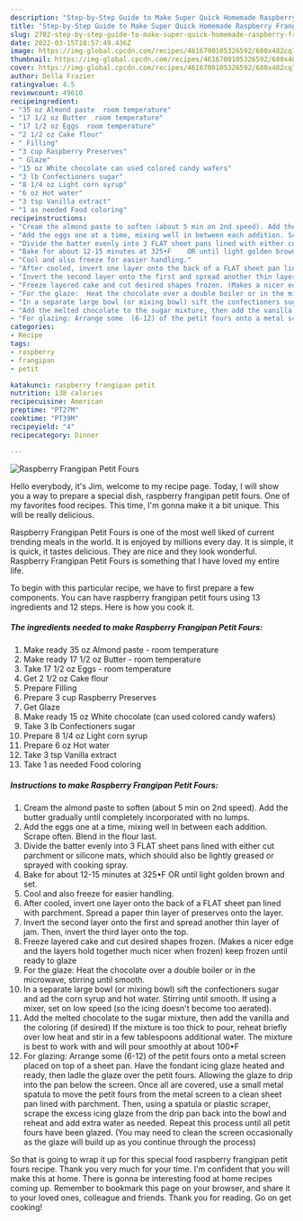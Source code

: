 ```yaml
---
description: "Step-by-Step Guide to Make Super Quick Homemade Raspberry Frangipan Petit Fours"
title: "Step-by-Step Guide to Make Super Quick Homemade Raspberry Frangipan Petit Fours"
slug: 2702-step-by-step-guide-to-make-super-quick-homemade-raspberry-frangipan-petit-fours
date: 2022-03-15T18:57:49.436Z
image: https://img-global.cpcdn.com/recipes/4616700105326592/680x482cq70/raspberry-frangipan-petit-fours-recipe-main-photo.jpg
thumbnail: https://img-global.cpcdn.com/recipes/4616700105326592/680x482cq70/raspberry-frangipan-petit-fours-recipe-main-photo.jpg
cover: https://img-global.cpcdn.com/recipes/4616700105326592/680x482cq70/raspberry-frangipan-petit-fours-recipe-main-photo.jpg
author: Della Frazier
ratingvalue: 4.5
reviewcount: 49610
recipeingredient:
- "35 oz Almond paste  room temperature"
- "17 1/2 oz Butter  room temperature"
- "17 1/2 oz Eggs  room temperature"
- "2 1/2 oz Cake flour"
- " Filling"
- "3 cup Raspberry Preserves"
- " Glaze"
- "15 oz White chocolate can used colored candy wafers"
- "3 lb Confectioners sugar"
- "8 1/4 oz Light corn syrup"
- "6 oz Hot water"
- "3 tsp Vanilla extract"
- "1 as needed Food coloring"
recipeinstructions:
- "Cream the almond paste to soften (about 5 min on 2nd speed). Add the butter gradually until completely incorporated with no lumps."
- "Add the eggs one at a time, mixing well in between each addition. Scrape often.  Blend in the flour last."
- "Divide the batter evenly into 3 FLAT sheet pans lined with either cut parchment or silicone mats, which should also be lightly greased or sprayed with cooking spray."
- "Bake for about 12-15 minutes at 325•F    OR until light golden brown and set."
- "Cool and also freeze for easier handling."
- "After cooled, invert one layer onto the back of a FLAT sheet pan lined with parchment. Spread a paper thin layer of preserves onto the layer."
- "Invert the second layer onto the first and spread another thin layer of jam. Then, invert the third layer onto the top."
- "Freeze layered cake and cut desired shapes frozen. (Makes a nicer edge and the layers hold together much nicer when frozen) keep frozen until ready to glaze"
- "For the glaze:  Heat the chocolate over a double boiler or in the microwave, stirring until smooth."
- "In a separate large bowl (or mixing bowl) sift the confectioners sugar and ad the corn syrup and hot water. Stirring until smooth. If using a mixer, set on low speed (so the icing doesn&#39;t become too aerated)."
- "Add the melted chocolate to the sugar mixture, then add the vanilla and the coloring (if desired)  If the mixture is too thick to pour, reheat briefly over low heat and stir in a few tablespoons additional water. The mixture is best to work with and will pour smoothly at about 100•F"
- "For glazing: Arrange some  (6-12) of the petit fours onto a metal screen placed on top of a sheet pan. Have the fondant icing glaze heated and ready, then ladle the glaze over the petit fours. Allowing the glaze to drip into the pan below the screen. Once all are covered, use a small metal spatula to move the petit fours from the metal screen to a clean sheet pan lined with parchment. Then, using a spatula or plastic scraper, scrape the excess icing glaze from the drip pan back into the bowl and reheat and add extra water as needed. Repeat this process until all petit fours have been glazed. (You may need to clean the screen occasionally as the glaze will build up as you continue through the process)"
categories:
- Recipe
tags:
- raspberry
- frangipan
- petit

katakunci: raspberry frangipan petit 
nutrition: 138 calories
recipecuisine: American
preptime: "PT27M"
cooktime: "PT39M"
recipeyield: "4"
recipecategory: Dinner

---
```



![Raspberry Frangipan Petit Fours](https://img-global.cpcdn.com/recipes/4616700105326592/680x482cq70/raspberry-frangipan-petit-fours-recipe-main-photo.jpg)

Hello everybody, it's Jim, welcome to my recipe page. Today, I will show you a way to prepare a special dish, raspberry frangipan petit fours. One of my favorites food recipes. This time, I'm gonna make it a bit unique. This will be really delicious.

Raspberry Frangipan Petit Fours is one of the most well liked of current trending meals in the world. It is enjoyed by millions every day. It is simple, it is quick, it tastes delicious. They are nice and they look wonderful. Raspberry Frangipan Petit Fours is something that I have loved my entire life.




To begin with this particular recipe, we have to first prepare a few components. You can have raspberry frangipan petit fours using 13 ingredients and 12 steps. Here is how you cook it.

<!--inarticleads1-->

##### The ingredients needed to make Raspberry Frangipan Petit Fours:

1. Make ready 35 oz Almond paste - room temperature
1. Make ready 17 1/2 oz Butter - room temperature
1. Take 17 1/2 oz Eggs - room temperature
1. Get 2 1/2 oz Cake flour
1. Prepare  Filling
1. Prepare 3 cup Raspberry Preserves
1. Get  Glaze
1. Make ready 15 oz White chocolate (can used colored candy wafers)
1. Take 3 lb Confectioners sugar
1. Prepare 8 1/4 oz Light corn syrup
1. Prepare 6 oz Hot water
1. Take 3 tsp Vanilla extract
1. Take 1 as needed Food coloring




<!--inarticleads2-->

##### Instructions to make Raspberry Frangipan Petit Fours:

1. Cream the almond paste to soften (about 5 min on 2nd speed). Add the butter gradually until completely incorporated with no lumps.
1. Add the eggs one at a time, mixing well in between each addition. Scrape often.  Blend in the flour last.
1. Divide the batter evenly into 3 FLAT sheet pans lined with either cut parchment or silicone mats, which should also be lightly greased or sprayed with cooking spray.
1. Bake for about 12-15 minutes at 325•F    OR until light golden brown and set.
1. Cool and also freeze for easier handling.
1. After cooled, invert one layer onto the back of a FLAT sheet pan lined with parchment. Spread a paper thin layer of preserves onto the layer.
1. Invert the second layer onto the first and spread another thin layer of jam. Then, invert the third layer onto the top.
1. Freeze layered cake and cut desired shapes frozen. (Makes a nicer edge and the layers hold together much nicer when frozen) keep frozen until ready to glaze
1. For the glaze:  Heat the chocolate over a double boiler or in the microwave, stirring until smooth.
1. In a separate large bowl (or mixing bowl) sift the confectioners sugar and ad the corn syrup and hot water. Stirring until smooth. If using a mixer, set on low speed (so the icing doesn&#39;t become too aerated).
1. Add the melted chocolate to the sugar mixture, then add the vanilla and the coloring (if desired)  If the mixture is too thick to pour, reheat briefly over low heat and stir in a few tablespoons additional water. The mixture is best to work with and will pour smoothly at about 100•F
1. For glazing: Arrange some  (6-12) of the petit fours onto a metal screen placed on top of a sheet pan. Have the fondant icing glaze heated and ready, then ladle the glaze over the petit fours. Allowing the glaze to drip into the pan below the screen. Once all are covered, use a small metal spatula to move the petit fours from the metal screen to a clean sheet pan lined with parchment. Then, using a spatula or plastic scraper, scrape the excess icing glaze from the drip pan back into the bowl and reheat and add extra water as needed. Repeat this process until all petit fours have been glazed. (You may need to clean the screen occasionally as the glaze will build up as you continue through the process)




So that is going to wrap it up for this special food raspberry frangipan petit fours recipe. Thank you very much for your time. I'm confident that you will make this at home. There is gonna be interesting food at home recipes coming up. Remember to bookmark this page on your browser, and share it to your loved ones, colleague and friends. Thank you for reading. Go on get cooking!
